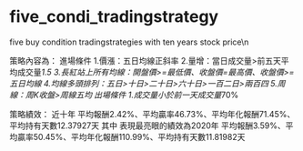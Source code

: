 # five_condi_tradingstrategy
five buy condition tradingstrategies with ten years stock price\n

策略內容為：
進場條件
1.價漲：五日均線正斜率
2.量增：當日成交量>前五天平均成交量*1.5
3.長紅站上所有均線：開盤價>=最低價、收盤價=最高價、收盤價>=五日均線
4.均線多頭排列：五日>十日>二十日>六十日>一百二日>兩百四
5.周線：周K收盤>周線五均
出場條件
1.成交量小於前一天成交量*70%

策略績效：
近十年 平均報酬2.42%、平均贏率46.73%、平均年化報酬71.45%、平均持有天數12.37927天
其中 表現最亮眼的績效為2020年 平均報酬3.59%、平均贏率50.45%、平均年化報酬110.99%、平均持有天數11.81982天

